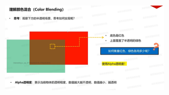 ![输入图片说明](/imgs/2025-02-09/wwIrPFJqrCqPUI3f.png)
<!--stackedit_data:
eyJoaXN0b3J5IjpbNDA0NDM4MDQwLC0yMDg4NzQ2NjEyXX0=
-->
